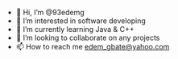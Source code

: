 - 👋 Hi, I’m @93edemg
- 👀 I’m interested in software developing
- 🌱 I’m currently learning Java & C++
- 💞️ I’m looking to collaborate on any projects
- 📫 How to reach me edem_gbate@yahoo.com

<!---
93edemg/93edemg is a ✨ special ✨ repository because its `README.md` (this file) appears on your GitHub profile.
You can click the Preview link to take a look at your changes.
--->
